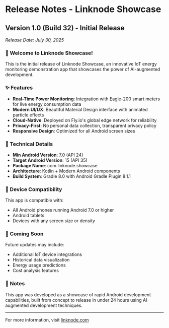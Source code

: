 # Release Notes - Linknode Showcase

## Version 1.0 (Build 32) - Initial Release
*Release Date: July 30, 2025*

### 🎉 Welcome to Linknode Showcase!

This is the initial release of Linknode Showcase, an innovative IoT energy monitoring demonstration app that showcases the power of AI-augmented development.

### ✨ Features

- **Real-Time Power Monitoring**: Integration with Eagle-200 smart meters for live energy consumption data
- **Modern UI/UX**: Beautiful Material Design interface with animated particle effects
- **Cloud-Native**: Deployed on Fly.io's global edge network for reliability
- **Privacy-First**: No personal data collection, transparent privacy policy
- **Responsive Design**: Optimized for all Android screen sizes

### 🔧 Technical Details

- **Min Android Version**: 7.0 (API 24)
- **Target Android Version**: 15 (API 35)
- **Package Name**: com.linknode.showcase
- **Architecture**: Kotlin + Modern Android components
- **Build System**: Gradle 8.0 with Android Gradle Plugin 8.1.1

### 📱 Device Compatibility

This app is compatible with:
- All Android phones running Android 7.0 or higher
- Android tablets
- Devices with any screen size or density

### 🚀 Coming Soon

Future updates may include:
- Additional IoT device integrations
- Historical data visualization
- Energy usage predictions
- Cost analysis features

### 📝 Notes

This app was developed as a showcase of rapid Android development capabilities, built from concept to release in under 24 hours using AI-augmented development techniques.

---

For more information, visit [linknode.com](https://linknode.com)
